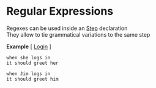 # Regular Expressions

Regexes can be used inside an [Step](https://github.com/limadelic/frankendoc/blob/master/docs/Steps.md) declaration  
They allow to tie grammatical variations to the same step  


**Example** [ [Login](https://github.com/limadelic/frankendoc/blob/master/docs/src/login.coffee) ]
```
when she logs in  
it should greet her  

when Jim logs in  
it should greet him  
```
